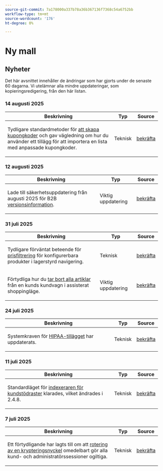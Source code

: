 ```yaml
---
source-git-commit: 7a178000a337b78a36b367136f7368c54a6752bb
workflow-type: tm+mt
source-wordcount: '176'
ht-degree: 0%

---
```

# Ny mall

## Nyheter

Det här avsnittet innehåller de ändringar som har gjorts under de senaste 60 dagarna. Vi utelämnar alla mindre uppdateringar, som kopieringsredigering, från den här listan.

### 14 augusti 2025

<table style="table-layout:auto;">
  <thead>
    <tr>
      <th>Beskrivning</th>
      <th>Typ</th>
      <th>Source</th>
    </tr>
  </thead>
  <tbody>
    <tr>
      <td><p>Tydligare standardmetoder för <a href="https://experienceleague.adobe.com/en/docs/commerce-admin/marketing/promotions/cart-rules/price-rules-cart-coupon">att skapa kupongkoder</a> och gav vägledning om hur du använder ett tillägg för att importera en lista med anpassade kupongkoder.</p>
</td>
      <td>
        Teknisk
      </td>
      <td><a href="https://github.com/AdobeDocs/commerce-admin.en/commit/95e0223bb211b03a9c9ede7b53372c33cad65885">bekräfta</a></td>
    </tr>
  </tbody>
</table>

### 12 augusti 2025

<table style="table-layout:auto;">
  <thead>
    <tr>
      <th>Beskrivning</th>
      <th>Typ</th>
      <th>Source</th>
    </tr>
  </thead>
  <tbody>
    <tr>
      <td><p>Lade till säkerhetsuppdatering från augusti 2025 för B2B <a href="https://experienceleague.adobe.com/en/docs/commerce-admin/b2b/release-notes">versionsinformation</a>.</p>
</td>
      <td>
        Viktig uppdatering
      </td>
      <td><a href="https://github.com/AdobeDocs/commerce-admin.en/commit/0ff127d55e62cc13241d9b6285f36a1bb56d8162">bekräfta</a></td>
    </tr>
  </tbody>
</table>

### 31 juli 2025

<table style="table-layout:auto;">
  <thead>
    <tr>
      <th>Beskrivning</th>
      <th>Typ</th>
      <th>Source</th>
    </tr>
  </thead>
  <tbody>
    <tr>
      <td><p>Tydligare förväntat beteende för <a href="https://experienceleague.adobe.com/en/docs/commerce-admin/catalog/catalog/navigation/navigation-layered#price-navigation">prisfiltrering</a> för konfigurerbara produkter i lagerstyrd navigering.</p>
</td>
      <td>
        Teknisk
      </td>
      <td><a href="https://github.com/AdobeDocs/commerce-admin.en/commit/3227227b6cf4f159b40fda8a5a165a7097f8a0bd">bekräfta</a></td>
    </tr>
    <tr>
      <td><p>Förtydliga hur du <a href="https://experienceleague.adobe.com/en/docs/commerce-admin/stores-sales/point-of-purchase/assist/shopping-assisted-cart-manage">tar bort alla artiklar</a> från en kunds kundvagn i assisterat shoppingläge.</p>
</td>
      <td>
        Viktig uppdatering
      </td>
      <td><a href="https://github.com/AdobeDocs/commerce-admin.en/commit/193248c1fce55c950b22ec8d86613d23be1ead11">bekräfta</a></td>
    </tr>
  </tbody>
</table>

### 24 juli 2025

<table style="table-layout:auto;">
  <thead>
    <tr>
      <th>Beskrivning</th>
      <th>Typ</th>
      <th>Source</th>
    </tr>
  </thead>
  <tbody>
    <tr>
      <td><p>Systemkraven för <a href="https://experienceleague.adobe.com/en/docs/commerce-admin/start/compliance/hipaa-ready-service/overview#system-requirements">HIPAA-tillägget</a> har uppdaterats.</p>
</td>
      <td>
        Teknisk
      </td>
      <td><a href="https://github.com/AdobeDocs/commerce-admin.en/commit/a8a79656179b9a725aa84ce5481ef82747547745">bekräfta</a></td>
    </tr>
  </tbody>
</table>

### 11 juli 2025

<table style="table-layout:auto;">
  <thead>
    <tr>
      <th>Beskrivning</th>
      <th>Typ</th>
      <th>Source</th>
    </tr>
  </thead>
  <tbody>
    <tr>
      <td><p>Standardläget för <a href="https://experienceleague.adobe.com/en/docs/commerce-admin/systems/tools/index-management">indexeraren för kundstödraster</a> klarades, vilket ändrades i 2.4.8.</p>
</td>
      <td>
        Teknisk
      </td>
      <td><a href="https://github.com/AdobeDocs/commerce-admin.en/commit/5294e7e31941d13d2cbeae89851bfe3a800acc6e">bekräfta</a></td>
    </tr>
  </tbody>
</table>

### 7 juli 2025

<table style="table-layout:auto;">
  <thead>
    <tr>
      <th>Beskrivning</th>
      <th>Typ</th>
      <th>Source</th>
    </tr>
  </thead>
  <tbody>
    <tr>
      <td><p>Ett förtydligande har lagts till om att <a href="https://experienceleague.adobe.com/en/docs/commerce-admin/systems/security/encryption-key">rotering av en krypteringsnyckel</a> omedelbart gör alla kund- och administratörssessioner ogiltiga.</p>
</td>
      <td>
        Teknisk
      </td>
      <td><a href="https://github.com/AdobeDocs/commerce-admin.en/commit/5ba094edc8989019ad52dad02adae2dd6defeaf3">bekräfta</a></td>
    </tr>
  </tbody>
</table>
